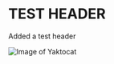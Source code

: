 # TEST HEADER


Added a test header

![Image of Yaktocat](https://octodex.github.com/images/yaktocat.png)
